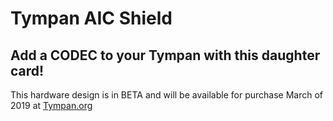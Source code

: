 # Tympan AIC Shield
## Add a CODEC to your Tympan with this daughter card!

This hardware design is in BETA and will be available for purchase March of 2019 at [Tympan.org](https://tympan.org/)